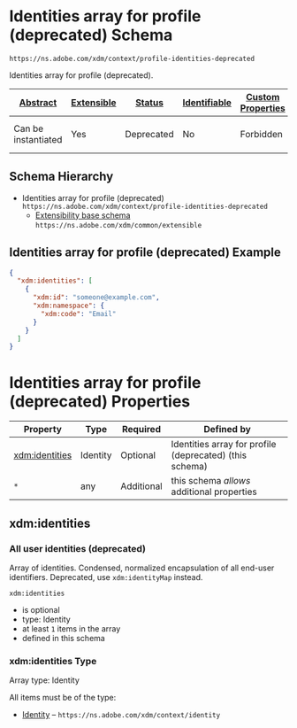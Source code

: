 
# Identities array for profile (deprecated) Schema

```
https://ns.adobe.com/xdm/context/profile-identities-deprecated
```

Identities array for profile (deprecated).

| [Abstract](../../../abstract.md) | [Extensible](../../../extensions.md) | [Status](../../../status.md) | [Identifiable](../../../id.md) | [Custom Properties](../../../extensions.md) | [Additional Properties](../../../extensions.md) | Defined In |
|----------------------------------|--------------------------------------|------------------------------|--------------------------------|---------------------------------------------|-------------------------------------------------|------------|
| Can be instantiated | Yes | Deprecated | No | Forbidden | Permitted | [fieldgroups/deprecated/profile-identities-deprecated.schema.json](fieldgroups/deprecated/profile-identities-deprecated.schema.json) |
## Schema Hierarchy

* Identities array for profile (deprecated) `https://ns.adobe.com/xdm/context/profile-identities-deprecated`
  * [Extensibility base schema](../../datatypes/extensible.schema.md) `https://ns.adobe.com/xdm/common/extensible`


## Identities array for profile (deprecated) Example
```json
{
  "xdm:identities": [
    {
      "xdm:id": "someone@example.com",
      "xdm:namespace": {
        "xdm:code": "Email"
      }
    }
  ]
}
```

# Identities array for profile (deprecated) Properties

| Property | Type | Required | Defined by |
|----------|------|----------|------------|
| [xdm:identities](#xdmidentities) | Identity | Optional | Identities array for profile (deprecated) (this schema) |
| `*` | any | Additional | this schema *allows* additional properties |

## xdm:identities
### All user identities (deprecated)

Array of identities. Condensed, normalized encapsulation of all end-user identifiers.  Deprecated, use `xdm:identityMap` instead.

`xdm:identities`
* is optional
* type: Identity
* at least `1` items in the array
* defined in this schema

### xdm:identities Type


Array type: Identity

All items must be of the type:
* [Identity](../../datatypes/identity.schema.md) – `https://ns.adobe.com/xdm/context/identity`







